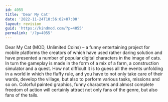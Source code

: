 ```yaml
---
id: 4055
title: 'Dear My Cat'
date: '2022-11-24T10:56:02+07:00'
layout: revision
guid: 'https://kindmod.com/?p=4055'
permalink: '/?p=4055'
---
```


Dear My Cat (MOD, Unlimited Coins) – a funny entertaining project for mobile platforms the creators of which have used rather daring solution and have presented a number of popular digital characters in the image of cats. In turn the gameplay is made in the form of a mix of a farm, a construction simulator and a quest. How not difficult it is to guess all the events unfolding in a world in which the fluffy rule, and you have to not only take care of their wards, develop the village, but also to perform various tasks, missions and so on. Colorful painted graphics, funny characters and almost complete freedom of action will certainly attract not only fans of the genre, but also fans of the tails.